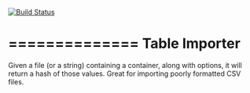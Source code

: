 [![Build Status](https://travis-ci.org/pressdoc/table_importer.svg?branch=master)](https://travis-ci.org/pressdoc/table_importer)

==============
Table Importer
==============

Given a file (or a string) containing a container, along with options, it will return a hash of those values. Great for importing poorly formatted CSV files.
